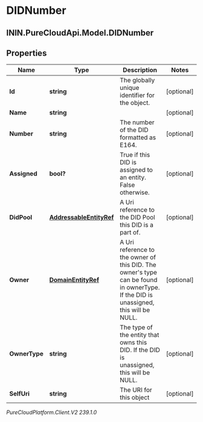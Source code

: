 # DIDNumber

## ININ.PureCloudApi.Model.DIDNumber

## Properties

|Name | Type | Description | Notes|
|------------ | ------------- | ------------- | -------------|
| **Id** | **string** | The globally unique identifier for the object. | [optional] |
| **Name** | **string** |  | [optional] |
| **Number** | **string** | The number of the DID formatted as E164. | [optional] |
| **Assigned** | **bool?** | True if this DID is assigned to an entity.  False otherwise. | [optional] |
| **DidPool** | [**AddressableEntityRef**](AddressableEntityRef) | A Uri reference to the DID Pool this DID is a part of. | [optional] |
| **Owner** | [**DomainEntityRef**](DomainEntityRef) | A Uri reference to the owner of this DID.  The owner&#39;s type can be found in ownerType.  If the DID is unassigned, this will be NULL. | [optional] |
| **OwnerType** | **string** | The type of the entity that owns this DID.  If the DID is unassigned, this will be NULL. | [optional] |
| **SelfUri** | **string** | The URI for this object | [optional] |



_PureCloudPlatform.Client.V2 239.1.0_

